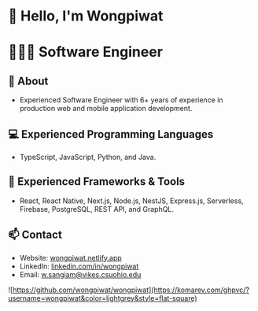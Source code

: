 # 👋 Hello, I'm Wongpiwat

# 👨🏻‍💻 Software Engineer

## 🚀 About

- Experienced Software Engineer with 6+ years of experience in production web and mobile application development.

## 💻 Experienced Programming Languages

- TypeScript, JavaScript, Python, and Java.

## 🧰 Experienced Frameworks & Tools

- React, React Native, Next.js, Node.js, NestJS, Express.js, Serverless, Firebase, PostgreSQL, REST API, and GraphQL.

## 📫 Contact

- Website: [wongpiwat.netlify.app](https://wongpiwat.netlify.app)
- LinkedIn: [linkedin.com/in/wongpiwat](https://linkedin.com/in/wongpiwat)
- Email: [w.sangiam@vikes.csuohio.edu](mailto:w.sangiam@vikes.csuohio.edu)

![https://github.com/wongpiwat/wongpiwat](https://komarev.com/ghpvc/?username=wongpiwat&color=lightgrey&style=flat-square)
